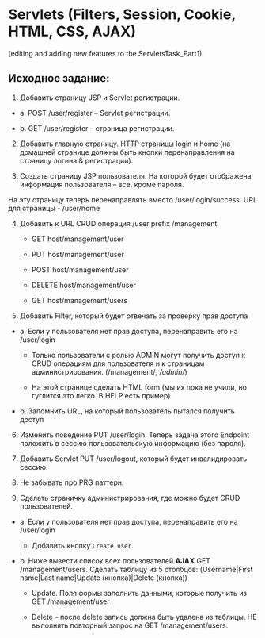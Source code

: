 # Servlets (Filters, Session, Cookie, HTML, CSS, AJAX) 

  (editing and adding new features to the ServletsTask_Part1)
  
Исходное задание: 
-----------------
1) Добавить страницу JSP и Servlet регистрации. 

* a. POST /user/register – Servlet регистрации.

* b. GET /user/register – страница регистрации.

2. Добавить главную страницу. HTTP страницы login и home (на домашней странице должны быть кнопки перенаправления на страницу 
логина & регистрации).

3. Создать страницу JSP пользователя. На которой будет отображена информация пользователя – все, кроме пароля. 

  На эту страницу теперь перенаправлять вместо /user/login/success.
  URL для страницы - /user/home

4. Добавить к URL CRUD операция /user prefix /management

      * GET host/management/user
      
      * PUT host/management/user

      * POST host/management/user

      * DELETE host/management/user
      
      * GET host/management/users

5. Добавить Filter, который будет отвечать за проверку прав доступа

* a. Если у пользователя нет прав доступа, перенаправить его на /user/login
  
   *  Только пользователи с ролью ADMIN могут получить доступ к CRUD операциям для пользователя и к страницам
      администрирования. (/management/*, /admin/*)
   
   *  На этой странице сделать HTML form (мы их пока не учили, но
      гуглится это легко. В HELP есть пример)
 
* b. Запомнить URL, на который пользователь пытался получить доступ

6. Изменить поведение PUT /user/login. Теперь задача этого Endpoint положить в сессию пользовательскую информацию (без пароля).

7. Добавить Servlet PUT /user/logout, который будет инвалидировать сессию.

8. Не забывать про PRG паттерн.

9. Сделать страничку администрирования, где можно будет CRUD пользователей.

* a. Если у пользователя нет прав доступа, перенаправить его на /user/login
  
   *  Добавить кнопку `Create user`.
   
*  b. Ниже вывести список всех пользователей **AJAX** GET /management/users.
      Cделать таблицу из 5 столбцов: (Username|First name|Last name|Update (кнопка)|Delete (кнопка))
      
   *  Update. Поля формы заполнить данными, которые получить из GET /management/user
   
   *  Delete – после delete запись должна быть удалена из таблицы. НЕ выполнять повторный запрос на GET /management/users. 
